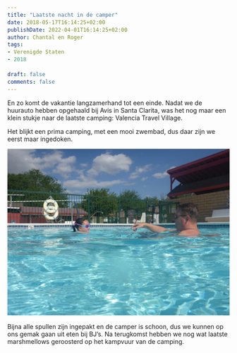 ```yaml
---
title: "Laatste nacht in de camper"
date: 2018-05-17T16:14:25+02:00
publishDate: 2022-04-01T16:14:25+02:00
author: Chantal en Roger
tags:
- Verenigde Staten
- 2018

draft: false
comments: false
---
```


En zo komt de vakantie langzamerhand tot een einde. Nadat we de huurauto hebben opgehaald bij Avis in Santa Clarita, was het nog maar een klein stukje naar de laatste camping: Valencia Travel Village.

Het blijkt een prima camping, met een mooi zwembad, dus daar zijn we eerst maar ingedoken.

![Valencia Travel Village](./images/P1080973[4].jpg)

Bijna alle spullen zijn ingepakt en de camper is schoon, dus we kunnen op ons gemak gaan uit eten bij BJ’s. Na terugkomst hebben we nog wat laatste marshmellows geroosterd op het kampvuur van de camping.
